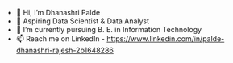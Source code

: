 - 👋 Hi, I’m Dhanashri Palde
- 👀 Aspiring Data Scientist & Data Analyst
- 🌱 I’m currently pursuing B. E. in Information Technology
- 📫 Reach me on LinkedIn - https://www.linkedin.com/in/palde-dhanashri-rajesh-2b1648286

<!---
Dhanashripalde13/Dhanashripalde13 is a ✨ special ✨ repository because its `README.md` (this file) appears on your GitHub profile.
You can click the Preview link to take a look at your changes.
--->
